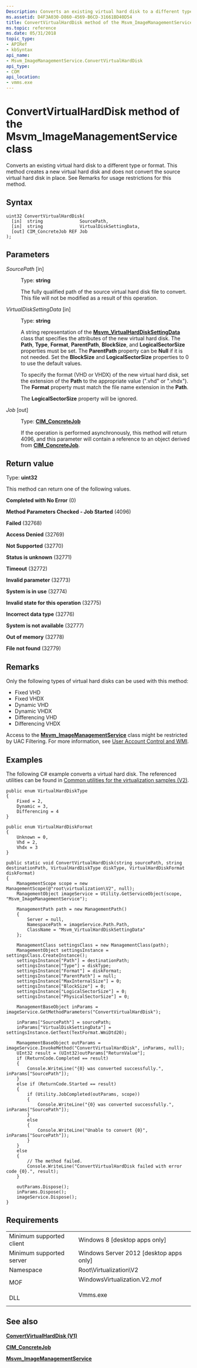 ```yaml
---
Description: Converts an existing virtual hard disk to a different type or format.
ms.assetid: D4F3A030-D860-4569-B6CD-31661BD40D54
title: ConvertVirtualHardDisk method of the Msvm_ImageManagementService class
ms.topic: reference
ms.date: 05/31/2018
topic_type: 
- APIRef
- kbSyntax
api_name: 
- Msvm_ImageManagementService.ConvertVirtualHardDisk
api_type: 
- COM
api_location: 
- vmms.exe
---
```


# ConvertVirtualHardDisk method of the Msvm\_ImageManagementService class

Converts an existing virtual hard disk to a different type or format. This method creates a new virtual hard disk and does not convert the source virtual hard disk in place. See Remarks for usage restrictions for this method.

## Syntax


```mof
uint32 ConvertVirtualHardDisk(
  [in]  string              SourcePath,
  [in]  string              VirtualDiskSettingData,
  [out] CIM_ConcreteJob REF Job
);
```



## Parameters

<dl> <dt>

*SourcePath* \[in\]
</dt> <dd>

Type: **string**

The fully qualified path of the source virtual hard disk file to convert. This file will not be modified as a result of this operation.

</dd> <dt>

*VirtualDiskSettingData* \[in\]
</dt> <dd>

Type: **string**

A string representation of the [**Msvm\_VirtualHardDiskSettingData**](msvm-virtualharddisksettingdata.md) class that specifies the attributes of the new virtual hard disk. The **Path**, **Type**, **Format**, **ParentPath**, **BlockSize**, and **LogicalSectorSize** properties must be set. The **ParentPath** property can be **Null** if it is not needed. Set the **BlockSize** and **LogicalSectorSize** properties to 0 to use the default values.

To specify the format (VHD or VHDX) of the new virtual hard disk, set the extension of the **Path** to the appropriate value (".vhd" or ".vhdx"). The **Format** property must match the file name extension in the **Path**.

The **LogicalSectorSize** property will be ignored.

</dd> <dt>

*Job* \[out\]
</dt> <dd>

Type: **[**CIM\_ConcreteJob**](https://docs.microsoft.com/previous-versions//cc136808(v=vs.85))**

If the operation is performed asynchronously, this method will return 4096, and this parameter will contain a reference to an object derived from [**CIM\_ConcreteJob**](https://docs.microsoft.com/previous-versions//cc136808(v=vs.85)).

</dd> </dl>

## Return value

Type: **uint32**

This method can return one of the following values.

<dl> <dt>

**Completed with No Error** (0)
</dt> <dt>

**Method Parameters Checked - Job Started** (4096)
</dt> <dt>

**Failed** (32768)
</dt> <dt>

**Access Denied** (32769)
</dt> <dt>

**Not Supported** (32770)
</dt> <dt>

**Status is unknown** (32771)
</dt> <dt>

**Timeout** (32772)
</dt> <dt>

**Invalid parameter** (32773)
</dt> <dt>

**System is in use** (32774)
</dt> <dt>

**Invalid state for this operation** (32775)
</dt> <dt>

**Incorrect data type** (32776)
</dt> <dt>

**System is not available** (32777)
</dt> <dt>

**Out of memory** (32778)
</dt> <dt>

**File not found** (32779)
</dt> </dl>

## Remarks

Only the following types of virtual hard disks can be used with this method:

-   Fixed VHD
-   Fixed VHDX
-   Dynamic VHD
-   Dynamic VHDX
-   Differencing VHD
-   Differencing VHDX

Access to the [**Msvm\_ImageManagementService**](msvm-imagemanagementservice.md) class might be restricted by UAC Filtering. For more information, see [User Account Control and WMI](https://docs.microsoft.com/windows/desktop/WmiSdk/user-account-control-and-wmi).

## Examples

The following C# example converts a virtual hard disk. The referenced utilities can be found in [Common utilities for the virtualization samples (V2)](common-utilities-for-the-virtualization-samples-v2.md).


```CSharp
public enum VirtualHardDiskType
{
    Fixed = 2,
    Dynamic = 3,
    Differencing = 4
}

public enum VirtualHardDiskFormat
{
    Unknown = 0,
    Vhd = 2,
    Vhdx = 3
}

public static void ConvertVirtualHardDisk(string sourcePath, string destinationPath, VirtualHardDiskType diskType, VirtualHardDiskFormat diskFormat)
{
    ManagementScope scope = new ManagementScope(@"root\virtualization\V2", null);
    ManagementObject imageService = Utility.GetServiceObject(scope, "Msvm_ImageManagementService");

    ManagementPath path = new ManagementPath()
    {
        Server = null,
        NamespacePath = imageService.Path.Path,
        ClassName = "Msvm_VirtualHardDiskSettingData"
    };

    ManagementClass settingsClass = new ManagementClass(path);
    ManagementObject settingsInstance = settingsClass.CreateInstance();
    settingsInstance["Path"] = destinationPath;
    settingsInstance["Type"] = diskType;
    settingsInstance["Format"] = diskFormat;
    settingsInstance["ParentPath"] = null;
    settingsInstance["MaxInternalSize"] = 0;
    settingsInstance["BlockSize"] = 0;
    settingsInstance["LogicalSectorSize"] = 0;
    settingsInstance["PhysicalSectorSize"] = 0;

    ManagementBaseObject inParams = imageService.GetMethodParameters("ConvertVirtualHardDisk");

    inParams["SourcePath"] = sourcePath;
    inParams["VirtualDiskSettingData"] = settingsInstance.GetText(TextFormat.WmiDtd20);

    ManagementBaseObject outParams = imageService.InvokeMethod("ConvertVirtualHardDisk", inParams, null);
    UInt32 result = (UInt32)outParams["ReturnValue"];
    if (ReturnCode.Completed == result)
    {
        Console.WriteLine("{0} was converted successfully.", inParams["SourcePath"]);
    }
    else if (ReturnCode.Started == result)
    {
        if (Utility.JobCompleted(outParams, scope))
        {
            Console.WriteLine("{0} was converted successfully.", inParams["SourcePath"]);
        }
        else
        {
            Console.WriteLine("Unable to convert {0}", inParams["SourcePath"]);
        }
    }
    else
    {
        // The method failed.
        Console.WriteLine("ConvertVirtualHardDisk failed with error code {0}.", result);
    }

    outParams.Dispose();
    inParams.Dispose();
    imageService.Dispose();
}
```



## Requirements



|                                     |                                                                                                         |
|-------------------------------------|---------------------------------------------------------------------------------------------------------|
| Minimum supported client<br/> | Windows 8 \[desktop apps only\]<br/>                                                              |
| Minimum supported server<br/> | Windows Server 2012 \[desktop apps only\]<br/>                                                    |
| Namespace<br/>                | Root\\Virtualization\\V2<br/>                                                                     |
| MOF<br/>                      | <dl> <dt>WindowsVirtualization.V2.mof</dt> </dl> |
| DLL<br/>                      | <dl> <dt>Vmms.exe</dt> </dl>                     |



## See also

<dl> <dt>

[**ConvertVirtualHardDisk (V1)**](https://docs.microsoft.com/previous-versions/windows/desktop/virtual/convertvirtualharddisk-msvm-imagemanagementservice)
</dt> <dt>

[**CIM\_ConcreteJob**](https://docs.microsoft.com/previous-versions//cc136808(v=vs.85))
</dt> <dt>

[**Msvm\_ImageManagementService**](msvm-imagemanagementservice.md)
</dt> </dl>

 

 





